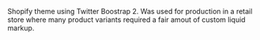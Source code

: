 Shopify theme using Twitter Boostrap 2. Was used for production in a retail store where many product variants required a fair amout of custom liquid markup. 
